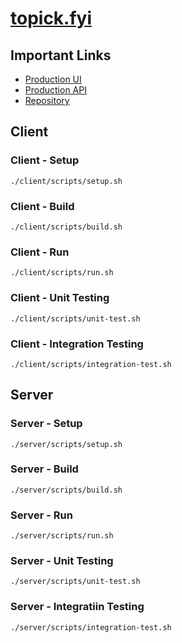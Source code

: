 # [topick.fyi](https://topick.fyi)

## Important Links

- [Production UI](https://topick.fyi)
- [Production API](https://services.topick.fyi)
- [Repository](https://github.com/ExoKomodo/topick)

## Client

### Client - Setup

```shell
./client/scripts/setup.sh
```

### Client - Build

```shell
./client/scripts/build.sh
```

### Client - Run

```shell
./client/scripts/run.sh
```

### Client - Unit Testing

```shell
./client/scripts/unit-test.sh
```

### Client - Integration Testing

```shell
./client/scripts/integration-test.sh
```

## Server

### Server - Setup

```shell
./server/scripts/setup.sh
```

### Server - Build

```shell
./server/scripts/build.sh
```

### Server - Run

```shell
./server/scripts/run.sh
```

### Server - Unit Testing

```shell
./server/scripts/unit-test.sh
```

### Server - Integratiin Testing

```shell
./server/scripts/integration-test.sh
```

